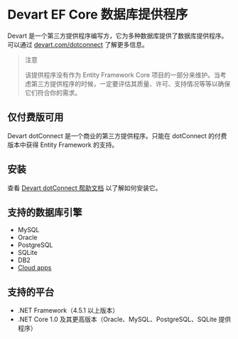 # Devart EF Core 数据库提供程序

Devart 是一个第三方提供程序编写方，它为多种数据库提供了数据库提供程序。可以通过 [devart.com/dotconnect](https://www.devart.com/dotconnect/) 了解更多信息。

> 注意
>
> 该提供程序没有作为 Entity Framework Core 项目的一部分来维护。当考虑第三方提供程序的时候，一定要评估其质量、许可、支持情况等等以确保它们符合你的需求。

## 仅付费版可用

Devart dotConnect 是一个商业的第三方提供程序。只能在 dotConnect 的付费版本中获得 Entity Framework 的支持。

## 安装

查看 [Devart dotConnect 帮助文档](https://www.devart.com/dotconnect/) 以了解如何安装它。

## 支持的数据库引擎

* MySQL
* Oracle
* PostgreSQL
* SQLite
* DB2
* [Cloud apps](https://www.devart.com/dotconnect/#cloud)

## 支持的平台

* .NET Framework（4.5.1 以上版本）
* .NET Core 1.0 及其更高版本（Oracle、MySQL、PostgreSQL、SQLite 提供程序）